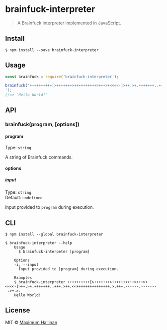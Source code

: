 # brainfuck-interpreter

> A Brainfuck interpreter implemented in JavaScript.


## Install

```
$ npm install --save brainfuck-interpreter
```


## Usage

```js
const brainfuck = require('brainfuck-interpreter');

brainfuck('++++++++++[>+++++++>++++++++++>+++>+<<<<-]>++.>+.+++++++..+++.>++.<<+++++++++++++++.>.+++.------.--------.>+.>.
');
//=> 'Hello World!'
```


## API

### brainfuck(program, [options])

#### program

Type: `string`

A string of Brainfuck commands.

#### options

##### input

Type: `string`<br>
Default: `undefined`

Input provided to `program` during execution.



## CLI

```
$ npm install --global brainfuck-interpreter
```

```
$ brainfuck-interpreter --help
	Usage
	  $ brainfuck-interpeter [program]

	Options
    -i, --input
      Input provided to [program] during execution.

	Examples
    $ brainfuck-interpreter ++++++++++[>+++++++>++++++++++>+++>+<<<<-]>++.>+.+++++++..+++.>++.<<+++++++++++++++.>.+++.------.--------.>+.>.
    Hello World!
```


## License

MIT © [Maximum Hallinan](https://github.com/maxhallinan)
